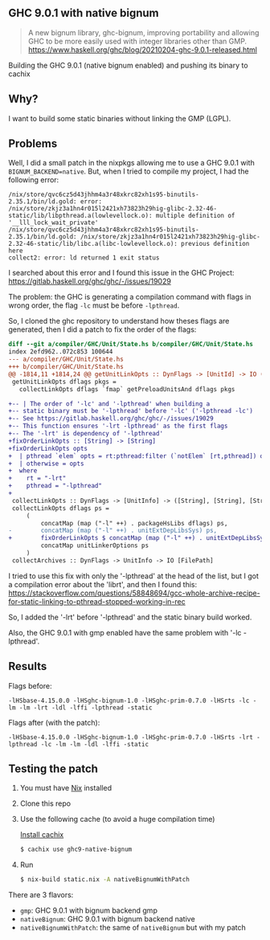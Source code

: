 ## GHC 9.0.1 with native bignum

> A new bignum library, ghc-bignum, improving portability and allowing GHC to
be more easily used with integer libraries other than GMP.
https://www.haskell.org/ghc/blog/20210204-ghc-9.0.1-released.html

Building the GHC 9.0.1 (native bignum enabled) and pushing its binary to
cachix

## Why?

I want to build some static binaries without linking the GMP (LGPL).

## Problems

Well, I did a small patch in the nixpkgs allowing me to use a GHC 9.0.1 with
`BIGNUM_BACKEND=native`. But, when I tried to compile my project, I had the
following error:

```
/nix/store/qvc6cz5d43jhhm4a3r48xkrc82xh1s95-binutils-2.35.1/bin/ld.gold: error: /nix/store/zkjz3a1hn4r015l2421xh73823h29hig-glibc-2.32-46-static/lib/libpthread.a(lowlevellock.o): multiple definition of '__lll_lock_wait_private'
/nix/store/qvc6cz5d43jhhm4a3r48xkrc82xh1s95-binutils-2.35.1/bin/ld.gold: /nix/store/zkjz3a1hn4r015l2421xh73823h29hig-glibc-2.32-46-static/lib/libc.a(libc-lowlevellock.o): previous definition here
collect2: error: ld returned 1 exit status
```

I searched about this error and I found this issue in the GHC Project:
https://gitlab.haskell.org/ghc/ghc/-/issues/19029

The problem: the GHC is generating a compilation command with flags in wrong
order, the flag `-lc` must be before `-lpthread`.

So, I cloned the ghc repository to understand how theses flags are generated,
then I did a patch to fix the order of the flags:

```diff
diff --git a/compiler/GHC/Unit/State.hs b/compiler/GHC/Unit/State.hs
index 2efd962..072c853 100644
--- a/compiler/GHC/Unit/State.hs
+++ b/compiler/GHC/Unit/State.hs
@@ -1814,11 +1814,24 @@ getUnitLinkOpts :: DynFlags -> [UnitId] -> IO ([String], [String], [String])
 getUnitLinkOpts dflags pkgs =
   collectLinkOpts dflags `fmap` getPreloadUnitsAnd dflags pkgs

+-- | The order of '-lc' and '-lpthread' when building a
+-- static binary must be '-lpthread' before '-lc' ('-lpthread -lc')
+-- See https://gitlab.haskell.org/ghc/ghc/-/issues/19029
+-- This function ensures '-lrt -lpthread' as the first flags
+-- The '-lrt' is dependency of '-lpthread'
+fixOrderLinkOpts :: [String] -> [String]
+fixOrderLinkOpts opts
+  | pthread `elem` opts = rt:pthread:filter (`notElem` [rt,pthread]) opts
+  | otherwise = opts
+  where
+    rt = "-lrt"
+    pthread = "-lpthread"
+
 collectLinkOpts :: DynFlags -> [UnitInfo] -> ([String], [String], [String])
 collectLinkOpts dflags ps =
     (
         concatMap (map ("-l" ++) . packageHsLibs dflags) ps,
-        concatMap (map ("-l" ++) . unitExtDepLibsSys) ps,
+        fixOrderLinkOpts $ concatMap (map ("-l" ++) . unitExtDepLibsSys) ps,
         concatMap unitLinkerOptions ps
     )
 collectArchives :: DynFlags -> UnitInfo -> IO [FilePath]
```

I tried to use this fix with only the '-lpthread' at the head of the list, but I got a
compilation error about the 'librt', and then I found this:
https://stackoverflow.com/questions/58848694/gcc-whole-archive-recipe-for-static-linking-to-pthread-stopped-working-in-rec

So, I added the '-lrt' before '-lpthread' and the static binary build worked. 

Also, the GHC 9.0.1 with gmp enabled have the same problem with '-lc -lpthread'.

## Results

Flags before:
```
-lHSbase-4.15.0.0 -lHSghc-bignum-1.0 -lHSghc-prim-0.7.0 -lHSrts -lc -lm -lm -lrt -ldl -lffi -lpthread -static
```

Flags after (with the patch):

```
-lHSbase-4.15.0.0 -lHSghc-bignum-1.0 -lHSghc-prim-0.7.0 -lHSrts -lrt -lpthread -lc -lm -lm -ldl -lffi -static
```


## Testing the patch

1. You must have [Nix](https://nixos.org/download.html) installed

2. Clone this repo

3. Use the following cache (to avoid a huge compilation time)

    [Install cachix](https://docs.cachix.org/installation.html)

    ```bash
    $ cachix use ghc9-native-bignum
    ```

4. Run
    ```bash
    $ nix-build static.nix -A nativeBignumWithPatch
    ```

There are 3 flavors:

- `gmp`: GHC 9.0.1 with bignum backend gmp
- `nativeBignum`: GHC 9.0.1 with bignum backend native
- `nativeBignumWithPatch`: the same of `nativeBignum` but with my patch 

